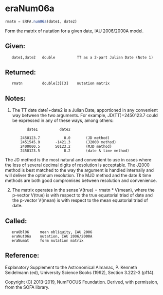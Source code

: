 # eraNum06a

```js
rmatn = ERFA.num06a(date1, date2)
```

Form the matrix of nutation for a given date, IAU 2006/2000A model.

## Given:
```
   date1,date2   double          TT as a 2-part Julian Date (Note 1)
```

## Returned:
```
   rmatn         double[3][3]    nutation matrix
```

## Notes:

1) The TT date date1+date2 is a Julian Date, apportioned in any
   convenient way between the two arguments.  For example,
   JD(TT)=2450123.7 could be expressed in any of these ways,
   among others:

```
          date1          date2

       2450123.7           0.0       (JD method)
       2451545.0       -1421.3       (J2000 method)
       2400000.5       50123.2       (MJD method)
       2450123.5           0.2       (date & time method)
```

   The JD method is the most natural and convenient to use in
   cases where the loss of several decimal digits of resolution
   is acceptable.  The J2000 method is best matched to the way
   the argument is handled internally and will deliver the
   optimum resolution.  The MJD method and the date & time methods
   are both good compromises between resolution and convenience.

2) The matrix operates in the sense V(true) = rmatn * V(mean), where
   the p-vector V(true) is with respect to the true equatorial triad
   of date and the p-vector V(mean) is with respect to the mean
   equatorial triad of date.

## Called:
```
   eraObl06     mean obliquity, IAU 2006
   eraNut06a    nutation, IAU 2006/2000A
   eraNumat     form nutation matrix
```

## Reference:

   Explanatory Supplement to the Astronomical Almanac,
   P. Kenneth Seidelmann (ed), University Science Books (1992),
   Section 3.222-3 (p114).

Copyright (C) 2013-2019, NumFOCUS Foundation.
Derived, with permission, from the SOFA library.
